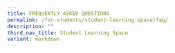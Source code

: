 ```yaml
---
title: FREQUENTLY ASKED QUESTIONS
permalink: /for-students/student-learning-space/faq/
description: ""
third_nav_title: Student Learning Space
variant: markdown
---
```

